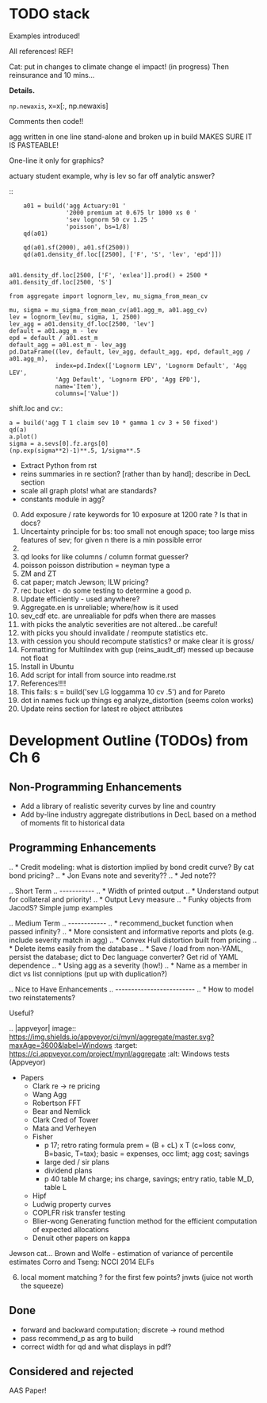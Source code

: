# TODO stack

Examples introduced!

All references! REF!

Cat: put in changes to climate change el impact! (in progress)
Then reinsurance and 10 mins...

**Details.**

`np.newaxis`, x=x[:, np.newaxis]

Comments then code!!

agg written in one line stand-alone and broken up in build MAKES SURE IT IS PASTEABLE!

One-line it only for graphics?

actuary student example, why is lev so far off analytic answer?

::

        a01 = build('agg Actuary:01 '
                    '2000 premium at 0.675 lr 1000 xs 0 '
                    'sev lognorm 50 cv 1.25 '
                    'poisson', bs=1/8)
        qd(a01)

        qd(a01.sf(2000), a01.sf(2500))
        qd(a01.density_df.loc[[2500], ['F', 'S', 'lev', 'epd']])


    a01.density_df.loc[2500, ['F', 'exlea']].prod() + 2500 * a01.density_df.loc[2500, 'S']

    from aggregate import lognorm_lev, mu_sigma_from_mean_cv

    mu, sigma = mu_sigma_from_mean_cv(a01.agg_m, a01.agg_cv)
    lev = lognorm_lev(mu, sigma, 1, 2500)
    lev_agg = a01.density_df.loc[2500, 'lev']
    default = a01.agg_m - lev
    epd = default / a01.est_m
    default_agg = a01.est_m - lev_agg
    pd.DataFrame((lev, default, lev_agg, default_agg, epd, default_agg / a01.agg_m),
                 index=pd.Index(['Lognorm LEV', 'Lognorm Default', 'Agg LEV',
                 'Agg Default', 'Lognorm EPD', 'Agg EPD'],
                 name='Item'),
                 columns=['Value'])


shift.loc and cv::

    a = build('agg T 1 claim sev 10 * gamma 1 cv 3 + 50 fixed')
    qd(a)
    a.plot()
    sigma = a.sevs[0].fz.args[0]
    (np.exp(sigma**2)-1)**.5, 1/sigma**.5


* Extract Python from rst
* reins summaries in re section? [rather than by hand]; describe in DecL section
* scale all graph plots! what are standards?
* constants module in agg?


0. Add exposure / rate keywords for 10 exposure at 1200 rate ? Is that in docs?
0. Uncertainty principle for bs: too small not enough space; too large miss features of sev; for given n there is a min possible error
1.
1. qd looks for like columns / column format guesser?
2. poisson poisson distribution  = neyman type a
3. ZM and ZT
3. cat paper; match Jewson; ILW pricing?
4. rec bucket - do some testing to determine a good p.
5. Update efficiently - used anywhere?
6. Aggregate.en is unreliable; where/how is it used
7. sev_cdf etc. are unrealiable for pdfs when there are masses
8. with picks the analytic severities are not altered...be careful!
9. with picks you should invalidate / reompute statistics etc.
10. with cession you should recompute statistics? or make clear it is gross/
11. Formatting for MultiIndex with gup (reins_audit_df) messed up because not float
12. Install in Ubuntu
13. Add script for intall from source into readme.rst
14. References!!!!
15. This fails:  s = build('sev LG loggamma 10 cv .5') and for Pareto
16. dot in names fuck up things eg analyze_distortion (seems colon works)
17. Update reins section for latest re object attributes



Development Outline (TODOs) from Ch 6
=========================================

Non-Programming Enhancements
----------------------------
* Add a library of realistic severity curves by line and country
* Add by-line industry aggregate distributions in DecL based on a method of moments fit to historical data

Programming Enhancements
-------------------------

.. * Credit modeling: what is distortion implied by bond credit curve? By cat bond pricing?
.. * Jon Evans note and severity??
.. * Jed note??

.. Short Term
.. -----------
.. * Width of printed output
.. * Understand output for collateral and priority!
.. * Output Levy measure
.. * Funky objects from JacodS? Simple jump examples

.. Medium Term
.. ------------
.. * recommend_bucket function when passed infinity?
.. * More consistent and informative reports and plots (e.g. include severity match in agg)
.. * Convex Hull distortion built from pricing
.. * Delete items easily from the database
.. * Save / load from non-YAML, persist the database; dict to Dec language converter? Get rid of YAML dependence
.. * Using agg as a severity (how!)
.. * Name as a member in dict vs list conniptions (put up with duplication?)

.. Nice to Have Enhancements
.. -------------------------
.. * How to model two reinstatements?

Useful?

.. |appveyor| image:: https://img.shields.io/appveyor/ci/mynl/aggregate/master.svg?maxAge=3600&label=Windows
    :target: https://ci.appveyor.com/project/mynl/aggregate
    :alt: Windows tests (Appveyor)

* Papers
    - Clark re -> re pricing
    - Wang Agg
    - Robertson FFT
    - Bear and Nemlick
    - Clark Cred of Tower
    - Mata and Verheyen
    - Fisher
        + p 17; retro rating formula prem = (B + cL) x T (c=loss conv, B=basic, T=tax); basic = expenses, occ limt; agg cost; savings
        + large ded / sir plans
        + dividend plans
        + p 40 table M charge; ins charge, savings; entry ratio, table M_D, table L
    - Hipf
    - Ludwig property curves
    - COPLFR risk transfer testing
    - Blier-wong Generating function method for the efficient computation of expected allocations
    - Denuit other papers on kappa


Jewson cat...
Brown and Wolfe - estimation of variance of percentile estimates
Corro and Tseng: NCCI 2014 ELFs

6. local moment matching ? for the first few points? jnwts (juice not worth the squeeze)



## Done

* forward and backward computation; discrete -> round method
* pass recommend_p as arg to build
* correct width for qd and what displays in pdf?



## Considered and rejected


AAS Paper!
